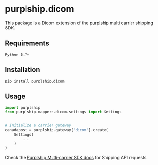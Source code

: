 # purplship.dicom

This package is a Dicom extension of the [purplship](https://pypi.org/project/purplship) multi carrier shipping SDK.

## Requirements

`Python 3.7+`

## Installation

```bash
pip install purplship.dicom
```

## Usage

```python
import purplship
from purplship.mappers.dicom.settings import Settings


# Initialize a carrier gateway
canadapost = purplship.gateway["dicom"].create(
    Settings(
        ...
    )
)
```

Check the [Purplship Mutli-carrier SDK docs](https://sdk.purplship.com) for Shipping API requests

